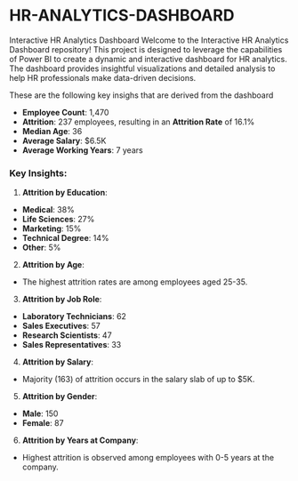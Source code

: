 # HR-ANALYTICS-DASHBOARD
Interactive HR Analytics Dashboard Welcome to the Interactive HR Analytics Dashboard repository! This project is designed to leverage the capabilities
of Power BI to create a dynamic and interactive dashboard for HR analytics. The dashboard provides insightful visualizations and detailed analysis to
help HR professionals make data-driven decisions.



These are the following key insighs that are derived from the dashboard


- **Employee Count**: 1,470
- **Attrition**: 237 employees, resulting in an **Attrition Rate** of 16.1%
- **Median Age**: 36
- **Average Salary**: $6.5K
- **Average Working Years**: 7 years

### Key Insights:

1. **Attrition by Education**:
 - **Medical**: 38%
 - **Life Sciences**: 27%
 - **Marketing**: 15%
 - **Technical Degree**: 14%
 - **Other**: 5%

2. **Attrition by Age**:
 - The highest attrition rates are among employees aged 25-35.

3. **Attrition by Job Role**:
 - **Laboratory Technicians**: 62
 - **Sales Executives**: 57
 - **Research Scientists**: 47
 - **Sales Representatives**: 33

4. **Attrition by Salary**:
 - Majority (163) of attrition occurs in the salary slab of up to $5K.

5. **Attrition by Gender**:
 - **Male**: 150
 - **Female**: 87

6. **Attrition by Years at Company**:
 - Highest attrition is observed among employees with 0-5 years at the company.
